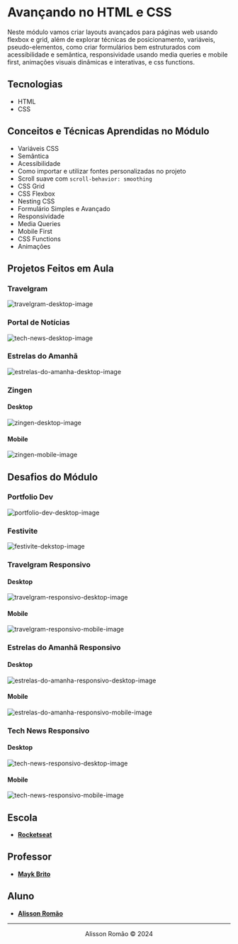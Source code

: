 # Avançando no HTML e CSS
Neste módulo vamos criar layouts avançados para páginas web usando flexbox e grid, além de explorar técnicas de posicionamento, variáveis, pseudo-elementos, como criar formulários bem estruturados com acessibilidade e semântica, responsividade usando media queries e mobile first, animações visuais dinâmicas e interativas, e css functions.

## Tecnologias
- HTML
- CSS

## Conceitos e Técnicas Aprendidas no Módulo
- Variáveis CSS
- Semântica
- Acessibilidade
- Como importar e utilizar fontes personalizadas no projeto
- Scroll suave com `scroll-behavior: smoothing`
- CSS Grid
- CSS Flexbox
- Nesting CSS
- Formulário Simples e Avançado
- Responsividade
- Media Queries
- Mobile First
- CSS Functions
- Animações

## Projetos Feitos em Aula
### Travelgram
![travelgram-desktop-image](./travelgram/screenshot/travelgram-desktop.png)
### Portal de Notícias
![tech-news-desktop-image](./tech-news/screenshot/tech-news-desktop.png)
### Estrelas do Amanhã
![estrelas-do-amanha-desktop-image](./formularios/estrelas-do-amanha/screenshot/estrelas-do-amanha-desktop.png)
### Zingen
#### Desktop
![zingen-desktop-image](./responsividade/zingen/screenshots/zingen-desktop.png)
#### Mobile
![zingen-mobile-image](./responsividade/zingen/screenshots/zingen-mobile.png)

## Desafios do Módulo
### Portfolio Dev
![portfolio-dev-desktop-image](./portfolio-dev/screenshot/portfolio-dev-desktop.png)

### Festivite
![festivite-dekstop-image](./formularios/festivite/screenshot/festivite-desktop.png)

### Travelgram Responsivo
#### Desktop
![travelgram-responsivo-desktop-image](./responsividade/travelgram-responsivo/screenshots/travelgram-desktop.png)
#### Mobile
![travelgram-responsivo-mobile-image](./responsividade/travelgram-responsivo/screenshots/travelgram-mobile.png)

### Estrelas do Amanhã Responsivo
#### Desktop
![estrelas-do-amanha-responsivo-desktop-image](./responsividade/estrelas-do-amanha-responsivo/screenshots/estrelas-do-amanha-desktop.png)
#### Mobile
![estrelas-do-amanha-responsivo-mobile-image](./responsividade/estrelas-do-amanha-responsivo/screenshots/estrelas-do-amanha-mobile.png)

### Tech News Responsivo
#### Desktop
![tech-news-responsivo-desktop-image](./responsividade/tech-news-responsivo/screenshots/tech-news-desktop.png)
#### Mobile
![tech-news-responsivo-mobile-image](./responsividade/tech-news-responsivo/screenshots/tech-news-mobile.png)

## Escola
- [**Rocketseat**](https://github.com/rocketseat)

## Professor
- [**Mayk Brito**](https://github.com/maykbrito)

## Aluno
- [**Alisson Romão**](https://github.com/alissonromaosantos)

---

<center>
  Alisson Romão &copy; 2024
</center>
